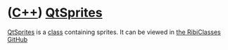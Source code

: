 # ([C++](Cpp.md)) [QtSprites](CppQtSprites.md)

[QtSprites](CppQtSprites.md) is a [class](CppClass.md) containing
sprites. It can be viewed in [the RibiClasses GitHub](https://github.com/richelbilderbeek/RibiClasses/tree/master/CppQtSprites)

